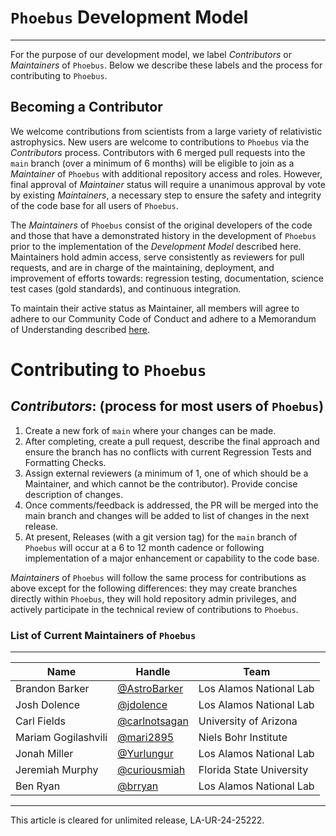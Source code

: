 # `Phoebus` Development Model

----
For the purpose of our development model, we label _Contributors_ or _Maintainers_ of `Phoebus`. 
Below we describe these labels and the process for contributing to `Phoebus`.

## Becoming a Contributor
We welcome contributions from scientists from a large variety of relativistic astrophysics. 
New users are welcome to contributions to `Phoebus` via the *Contributors* process. 
Contributors with 6 merged pull requests into the `main` branch (over a minimum of 6 months) 
will be eligible to join as a *Maintainer* of `Phoebus` with additional repository access and roles. 
However, final approval of *Maintainer* status will require a unanimous approval by vote by existing *Maintainers*, 
a necessary step to ensure the safety and integrity of the code base for all users of `Phoebus`.

The _Maintainers_ of `Phoebus` consist of the original developers of the code and those that 
have a demonstrated history in the development of `Phoebus` prior to the implementation of 
the _Development Model_ described here. Maintainers hold admin access, serve consistently as 
reviewers for pull requests, and are in charge of the maintaining, deployment, and improvement of efforts 
towards: regression testing, documentation, science test cases (gold standards), and continuous integration. 

To maintain their active status as Maintainer, all members will agree to adhere to our 
Community Code of Conduct and adhere to a Memorandum of Understanding described [here](GOVERNANCE.md).

# Contributing to `Phoebus`

***Contributors***: (process for most users of `Phoebus`)
---

1. Create a new fork of `main` where your changes can be made.
2. After completing, create a pull request, describe the final approach and ensure the branch has no conflicts with current Regression Tests and Formatting Checks. 
3. Assign external reviewers (a minimum of 1, one of which should be a Maintainer, and which cannot be the contributor). Provide concise description of changes.
4. Once comments/feedback is addressed, the PR will be merged into the main branch and changes will be added to list of changes in the next release. 
5. At present, Releases (with a git version tag) for the `main` branch of `Phoebus` will occur at a 6 to 12 month cadence or following implementation of a major enhancement or capability to the code base. 

*Maintainers* of `Phoebus` will follow the same process for contributions as above except for the following differences: 
they may create branches directly within `Phoebus`, they will hold repository admin privileges, 
and actively participate in the technical review of contributions to `Phoebus`. 



### List of Current Maintainers of `Phoebus`
---
| Name     | Handle       | Team       |
|----------|--------------|------------|
| Brandon Barker | [@AstroBarker](https://www.github.com/AstroBarker) | Los Alamos National Lab |
| Josh Dolence | [@jdolence](https://www.github.com/jdolence) | Los Alamos National Lab |
| Carl Fields | [@carlnotsagan](https://www.github.com/carlnotsagan) | University of Arizona |
| Mariam Gogilashvili | [@mari2895](https://www.github.com/mari2895) | Niels Bohr Institute |
| Jonah Miller | [@Yurlungur](https://www.github.com/Yurlungur) | Los Alamos National Lab |
| Jeremiah Murphy | [@curiousmiah](https://www.github.com/curiousmiah) | Florida State University |
| Ben Ryan | [@brryan](https://www.github.com/brryan) | Los Alamos National Lab |

* * *
This article is cleared for unlimited release, LA-UR-24-25222.
